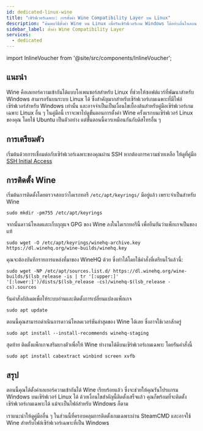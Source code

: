 ```yaml
---
id: dedicated-linux-wine
title: "เซิร์ฟเวอร์เฉพาะ: การตั้งค่า Wine Compatibility Layer บน Linux"
description: "ค้นพบวิธีตั้งค่า Wine บน Linux เพื่อรันเซิร์ฟเวอร์เกม Windows ได้อย่างลื่นไหลบน Ubuntu และระบบที่คล้ายกัน → เรียนรู้เพิ่มเติมตอนนี้"
sidebar_label: ตั้งค่า Wine Compatibility Layer
services:
  - dedicated
---
```


import InlineVoucher from '@site/src/components/InlineVoucher';

## แนะนำ

Wine คือเลเยอร์ความเข้ากันได้แบบโอเพนซอร์สสำหรับ Linux ที่ช่วยให้ซอฟต์แวร์ที่พัฒนาสำหรับ Windows สามารถรันบนระบบ Linux ได้ ซึ่งสำคัญมากสำหรับเซิร์ฟเวอร์เกมเฉพาะที่มีไฟล์เซิร์ฟเวอร์สำหรับ Windows เท่านั้น และอาจจำเป็นเป็นเงื่อนไขเบื้องต้นสำหรับคู่มือเซิร์ฟเวอร์เกมเฉพาะ Linux อื่น ๆ ในคู่มือนี้ เราจะพาไปดูขั้นตอนการตั้งค่า Wine ครั้งแรกบนเซิร์ฟเวอร์ Linux ของคุณ โดยใช้ Ubuntu เป็นตัวอย่าง แต่ขั้นตอนนี้ควรเหมือนกันกับดิสโทรอื่น ๆ

<InlineVoucher />

## การเตรียมตัว

เริ่มต้นด้วยการเชื่อมต่อกับเซิร์ฟเวอร์เฉพาะของคุณผ่าน SSH หากต้องการความช่วยเหลือ ให้ดูที่คู่มือ [SSH Initial Access](vserver-linux-ssh.md)

## การติดตั้ง Wine

เริ่มต้นการติดตั้งโดยตรวจสอบว่าไดเรกทอรี `/etc/apt/keyrings/` มีอยู่แล้ว เพราะจำเป็นสำหรับ Wine
```
sudo mkdir -pm755 /etc/apt/keyrings
```

จากนั้นดาวน์โหลดและเก็บกุญแจ GPG ของ Wine ลงในไดเรกทอรีนี้ เพื่อยืนยันว่าแพ็กเกจเป็นของแท้
```
sudo wget -O /etc/apt/keyrings/winehq-archive.key https://dl.winehq.org/wine-builds/winehq.key
```

คุณจะต้องบันทึกรายการแหล่งที่มาของ WineHQ ด้วย ซึ่งทำได้โดยใช้คำสั่งที่เตรียมไว้แล้วนี้:
```
sudo wget -NP /etc/apt/sources.list.d/ https://dl.winehq.org/wine-builds/$(lsb_release -is | tr '[:upper:]' '[:lower:]')/dists/$(lsb_release -cs)/winehq-$(lsb_release -cs).sources
```

รันคำสั่งอัปเดตเพื่อให้ระบบอ่านและติดตั้งการเปลี่ยนแปลงแพ็กเกจ
```
sudo apt update
```

ตอนนี้คุณสามารถดำเนินการดาวน์โหลดเวอร์ชันล่าสุดของ Wine ได้เลย ซึ่งอาจใช้เวลาสักครู่
```
sudo apt install --install-recommends winehq-staging
```

สุดท้าย ติดตั้งแพ็กเกจเสริมบางตัวเพื่อให้ Wine ทำงานได้ดีบนเซิร์ฟเวอร์เกมเฉพาะ โดยรันคำสั่งนี้
```
sudo apt install cabextract winbind screen xvfb
```

## สรุป

ตอนนี้คุณได้ตั้งค่าเลเยอร์ความเข้ากันได้ Wine เรียบร้อยแล้ว ซึ่งจะช่วยให้คุณรันโปรแกรม Windows บนเซิร์ฟเวอร์ Linux ได้ ด้วยเงื่อนไขสำคัญนี้ติดตั้งเสร็จแล้ว คุณก็พร้อมที่จะติดตั้งเซิร์ฟเวอร์เกมเฉพาะได้ แม้จะเป็นไฟล์สำหรับ Windows ก็ตาม

เราแนะนำให้ดูคู่มืออื่น ๆ ในส่วนนี้ที่ครอบคลุมการติดตั้งเกมเฉพาะผ่าน SteamCMD และอาจใช้ Wine สำหรับไฟล์เซิร์ฟเวอร์เฉพาะที่เป็น Windows

<InlineVoucher />